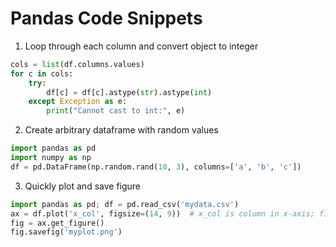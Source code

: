 # Pandas Code Snippets

1. Loop through each column and convert object to integer
```python
cols = list(df.columns.values)
for c in cols:
    try:
        df[c] = df[c].astype(str).astype(int)
    except Exception as e:
        print("Cannot cast to int:", e)
```

2. Create arbitrary dataframe with random values

```python
import pandas as pd
import numpy as np
df = pd.DataFrame(np.random.rand(10, 3), columns=['a', 'b', 'c'])
```

3. Quickly plot and save figure

```python
import pandas as pd; df = pd.read_csv('mydata.csv')
ax = df.plot('x_col', figsize=(14, 9))  # x_col is column in x-axis; figsize=(width, height)
fig = ax.get_figure()
fig.savefig('myplot.png')
```
